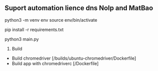 ## Suport automation lience dns NoIp and MatBao

python3 -m venv env
source env/bin/activate

pip install -r requirements.txt

python3 main.py

1. Build
- Build chromedriver [/builds/ubuntu-chromedriver/Dockerfile]
- Build app with chromedriverc [/Dockerfile]